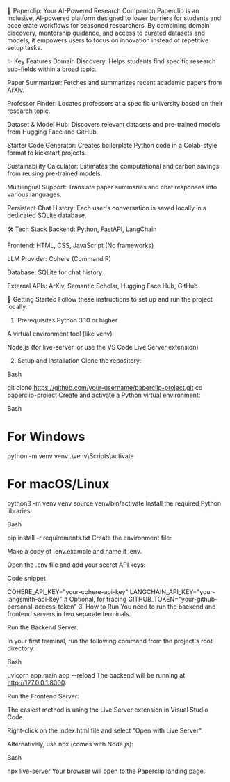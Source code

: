 📎 Paperclip: Your AI-Powered Research Companion
Paperclip is an inclusive, AI-powered platform designed to lower barriers for students and accelerate workflows for seasoned researchers. By combining domain discovery, mentorship guidance, and access to curated datasets and models, it empowers users to focus on innovation instead of repetitive setup tasks.

✨ Key Features
Domain Discovery: Helps students find specific research sub-fields within a broad topic.

Paper Summarizer: Fetches and summarizes recent academic papers from ArXiv.

Professor Finder: Locates professors at a specific university based on their research topic.

Dataset & Model Hub: Discovers relevant datasets and pre-trained models from Hugging Face and GitHub.

Starter Code Generator: Creates boilerplate Python code in a Colab-style format to kickstart projects.

Sustainability Calculator: Estimates the computational and carbon savings from reusing pre-trained models.

Multilingual Support: Translate paper summaries and chat responses into various languages.

Persistent Chat History: Each user's conversation is saved locally in a dedicated SQLite database.

🛠️ Tech Stack
Backend: Python, FastAPI, LangChain

Frontend: HTML, CSS, JavaScript (No frameworks)

LLM Provider: Cohere (Command R)

Database: SQLite for chat history

External APIs: ArXiv, Semantic Scholar, Hugging Face Hub, GitHub

🚀 Getting Started
Follow these instructions to set up and run the project locally.

1. Prerequisites
Python 3.10 or higher

A virtual environment tool (like venv)

Node.js (for live-server, or use the VS Code Live Server extension)

2. Setup and Installation
Clone the repository:

Bash

git clone https://github.com/your-username/paperclip-project.git
cd paperclip-project
Create and activate a Python virtual environment:

Bash

# For Windows
python -m venv venv
.\venv\Scripts\activate

# For macOS/Linux
python3 -m venv venv
source venv/bin/activate
Install the required Python libraries:

Bash

pip install -r requirements.txt
Create the environment file:

Make a copy of .env.example and name it .env.

Open the .env file and add your secret API keys:

Code snippet

COHERE_API_KEY="your-cohere-api-key"
LANGCHAIN_API_KEY="your-langsmith-api-key" # Optional, for tracing
GITHUB_TOKEN="your-github-personal-access-token"
3. How to Run
You need to run the backend and frontend servers in two separate terminals.

Run the Backend Server:

In your first terminal, run the following command from the project's root directory:

Bash

uvicorn app.main:app --reload
The backend will be running at http://127.0.0.1:8000.

Run the Frontend Server:

The easiest method is using the Live Server extension in Visual Studio Code.

Right-click on the index.html file and select "Open with Live Server".

Alternatively, use npx (comes with Node.js):

Bash

npx live-server
Your browser will open to the Paperclip landing page.